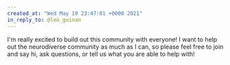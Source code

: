 ```yaml
---
created_at: "Wed May 19 23:47:01 +0000 2021"
in_reply_to: @leo_guinan
---
```


I'm really excited to build out this community with everyone! I want to help out the neurodiverse community as much as I can, so please feel free to join and say hi, ask questions, or tell us what you are able to help with!